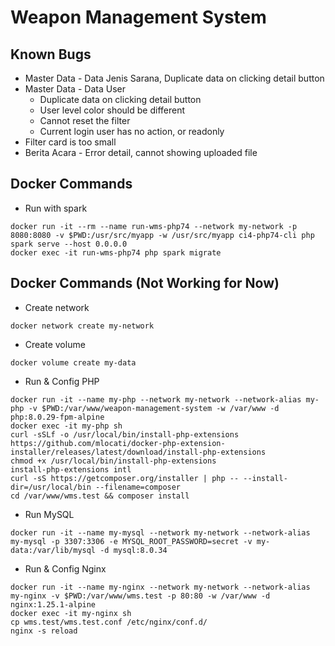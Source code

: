 # Weapon Management System

## Known Bugs

- Master Data - Data Jenis Sarana, Duplicate data on clicking detail button
- Master Data - Data User
    - Duplicate data on clicking detail button
    - User level color should be different
    - Cannot reset the filter
    - Current login user has no action, or readonly
- Filter card is too small
- Berita Acara - Error detail, cannot showing uploaded file

## Docker Commands

- Run with spark
```shell
docker run -it --rm --name run-wms-php74 --network my-network -p 8080:8080 -v $PWD:/usr/src/myapp -w /usr/src/myapp ci4-php74-cli php spark serve --host 0.0.0.0
docker exec -it run-wms-php74 php spark migrate
```

## Docker Commands (Not Working for Now)
- Create network

```shell
docker network create my-network
```

- Create volume
```shell
docker volume create my-data
```

- Run & Config PHP
```shell
docker run -it --name my-php --network my-network --network-alias my-php -v $PWD:/var/www/weapon-management-system -w /var/www -d php:8.0.29-fpm-alpine
docker exec -it my-php sh
curl -sSLf -o /usr/local/bin/install-php-extensions https://github.com/mlocati/docker-php-extension-installer/releases/latest/download/install-php-extensions
chmod +x /usr/local/bin/install-php-extensions
install-php-extensions intl
curl -sS https://getcomposer.org/installer | php -- --install-dir=/usr/local/bin --filename=composer
cd /var/www/wms.test && composer install
```

- Run MySQL
```shell
docker run -it --name my-mysql --network my-network --network-alias my-mysql -p 3307:3306 -e MYSQL_ROOT_PASSWORD=secret -v my-data:/var/lib/mysql -d mysql:8.0.34
```

- Run & Config Nginx
```shell
docker run -it --name my-nginx --network my-network --network-alias my-nginx -v $PWD:/var/www/wms.test -p 80:80 -w /var/www -d nginx:1.25.1-alpine
docker exec -it my-nginx sh
cp wms.test/wms.test.conf /etc/nginx/conf.d/
nginx -s reload
```
